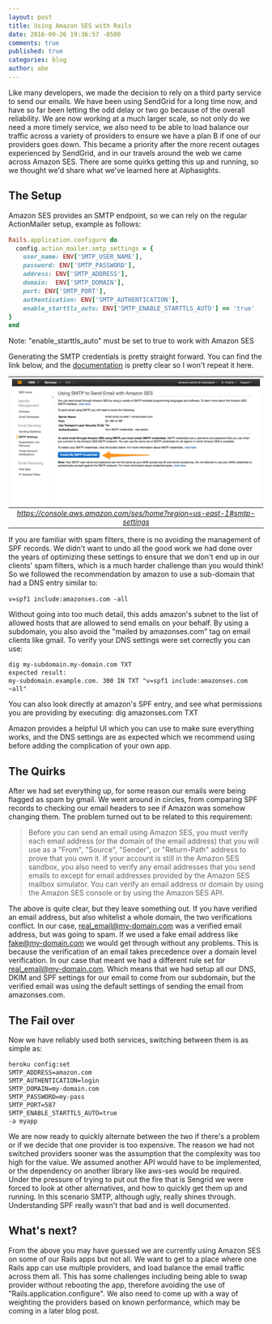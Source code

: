 ```yaml
---
layout: post
title: Using Amazon SES with Rails
date: 2016-09-26 19:36:57 -0500
comments: true
published: true
categories: blog
author: abe
---
```


Like many developers, we made the decision to rely on a third party service to send our emails. We have been using SendGrid for a long time now, and have so far been letting the odd delay or two go because of the overall reliability. We are now working at a much larger scale, so not only do we need a more timely service, we also need to be able to load balance our traffic across a variety of providers to ensure we have a plan B if one of our providers goes down. This became a priority after the more recent outages experienced by SendGrid, and in our travels around the web we came across Amazon SES. There are some quirks getting this up and running, so we thought we'd share what we've learned here at Alphasights.

## The Setup
Amazon SES provides an SMTP endpoint, so we can rely on the regular ActionMailer setup, example as follows:
```ruby
Rails.application.configure do
  config.action_mailer.smtp_settings = {
    user_name: ENV['SMTP_USER_NAME'],
    password: ENV['SMTP_PASSWORD'],
    address: ENV['SMTP_ADDRESS'],
    domain:  ENV['SMTP_DOMAIN'],
    port: ENV['SMTP_PORT'],
    authentication: ENV['SMTP_AUTHENTICATION'],
    enable_starttls_auto: ENV['SMTP_ENABLE_STARTTLS_AUTO'] == 'true'
}
end
```
Note: "enable_starttls_auto" must be set to true to work with Amazon SES

Generating the SMTP credentials is pretty straight forward. You can find the link below, and the [documentation](https://docs.aws.amazon.com/ses/latest/DeveloperGuide/smtp-credentials.html) is pretty clear so I won't repeat it here.

| ![smtp-settings.png](/images/amazon-smtp-ses.png) | 
|:--:| 
| *https://console.aws.amazon.com/ses/home?region=us-east-1#smtp-settings* |

If you are familiar with spam filters, there is no avoiding the management of SPF records. We didn't want to undo all the good work we had done over the years of optimizing these settings to ensure that we don't end up in our clients' spam filters, which is a much harder challenge than you would think! So we followed the recommendation by amazon to use a sub-domain that had a DNS entry similar to:

`v=spf1 include:amazonses.com -all`

Without going into too much detail, this adds amazon's subnet to the list of allowed hosts that are allowed to send emails on your behalf. By using a subdomain, you also avoid the "mailed by amazonses.com" tag on email clients like gmail. To verify your DNS settings were set correctly you can use:

```
dig my-subdomain.my-domain.com TXT
expected result:
my-subdomain.example.com. 300 IN TXT "v=spf1 include:amazonses.com ~all"
```

You can also look directly at amazon's SPF entry, and see what permissions you are providing by executing:
dig amazonses.com TXT

Amazon provides a helpful UI which you can use to make sure everything works, and the DNS settings are as expected which we recommend using before adding the complication of your own app.

## The Quirks
After we had set everything up, for some reason our emails were being flagged as spam by gmail. We went around in circles, from comparing SPF records to checking our email headers to see if Amazon was somehow changing them. The problem turned out to be related to this requirement:

> Before you can send an email using Amazon SES, you must verify each email address (or the domain of the email address) that you will use as a "From", "Source", "Sender", or "Return-Path" address to prove that you own it. If your account is still in the Amazon SES sandbox, you also need to verify any email addresses that you send emails to except for email addresses provided by the Amazon SES mailbox simulator. You can verify an email address or domain by using the Amazon SES console or by using the Amazon SES API.

The above is quite clear, but they leave something out. If you have verified an email address, but also whitelist a whole domain, the two verifications conflict. In our case, real_email@my-domain.com was a verified email address, but was going to spam. If we used a fake email address like fake@my-domain.com we would get through without any problems. This is because the verification of an email takes precedence over a domain level verification. In our case that meant we had a different rule set for real_email@my-domain.com. Which means that we had setup all our DNS, DKIM and SPF settings for our email to come from our subdomain, but the verified email was using the default settings of sending the email from amazonses.com.

## The Fail over

Now we have reliably used both services, switching between them is as simple as:

```
heroku config:set 
SMTP_ADDRESS=amazon.com
SMTP_AUTHENTICATION=login 
SMTP_DOMAIN=my-domain.com
SMTP_PASSWORD=my-pass
SMTP_PORT=587
SMTP_ENABLE_STARTTLS_AUTO=true 
-a myapp
```

We are now ready to quickly alternate between the two if there's a problem or if we decide that one provider is too expensive. The reason we had not switched providers sooner was the assumption that the complexity was too high for the value. We assumed another API would have to be implemented, or the dependency on another library like aws-ses would be required. Under the pressure of trying to put out the fire that is Sengrid we were forced to look at other alternatives, and how to quickly get them up and running. In this scenario SMTP, although ugly, really shines through. Understanding SPF really wasn't that bad and is well documented.

## What's next?
From the above you may have guessed we are currently using Amazon SES on some of our Rails apps but not all. We want to get to a place where one Rails app can use multiple providers, and load balance the email traffic across them all. This has some challenges including being able to swap provider without rebooting the app, therefore avoiding the use of "Rails.application.configure". We also need to come up with a way of weighting the providers based on known performance, which may be coming in a later blog post.